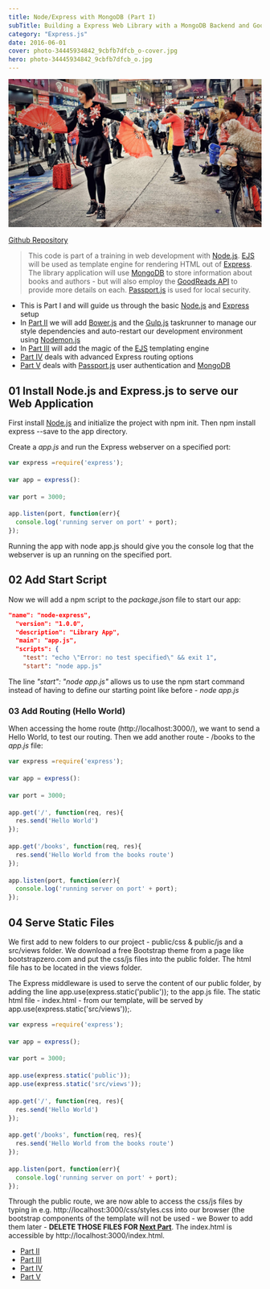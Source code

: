 ```yaml
---
title: Node/Express with MongoDB (Part I)
subTitle: Building a Express Web Library with a MongoDB Backend and Goodreads API Integration
category: "Express.js"
date: 2016-06-01
cover: photo-34445934842_9cbfb7dfcb_o-cover.jpg
hero: photo-34445934842_9cbfb7dfcb_o.jpg
---
```


![Hongkong](./photo-34445934842_9cbfb7dfcb_o.jpg)


[Github Repository](github.com/mpolinowski/node_express_git)


> This code is part of a training in web development with [Node.js](https://nodejs.org/en/). [EJS](http://ejs.co) will be used as template engine for rendering HTML out of [Express](https://expressjs.com). The library application will use [MongoDB](https://www.mongodb.com) to store information about books and authors - but will also employ the [GoodReads API](https://www.goodreads.com/api) to provide more details on each. [Passport.js](http://www.passportjs.org) is used for local security.


* This is Part I and will guide us through the basic [Node.js](https://nodejs.org/en/) and [Express](https://expressjs.com) setup
* In [Part II](/node-express-mongodb-part-ii/) we will add [Bower.js](https://bower.io/) and the [Gulp.js](https://gulpjs.com/) taskrunner to manage our style dependencies and auto-restart our development environment using [Nodemon.js](https://nodemon.io)
* In [Part III](/node-express-mongodb-part-iii/) will add the magic of the [EJS](http://ejs.co) templating engine
* [Part IV](/node-express-mongodb-part-iv/) deals with advanced Express routing options
* [Part V](/node-express-mongodb-part-v/) deals with [Passport.js](http://www.passportjs.org) user authentication and [MongoDB](https://www.mongodb.com)


## 01 Install Node.js and Express.js to serve our Web Application

First install [Node.js](https://nodejs.org/en/download/) and initialize the project with npm init. Then npm install express --save to the app directory.


Create a _app.js_ and run the Express webserver on a specified port:


```javascript
var express =require('express');

var app = express():

var port = 3000;

app.listen(port, function(err){
  console.log('running server on port' + port);
});
```

Running the app with node app.js should give you the console log that the webserver is up an running on the specified port.


## 02 Add Start Script

Now we will add a npm script to the _package.json_ file to start our app:

```json
"name": "node-express",
  "version": "1.0.0",
  "description": "Library App",
  "main": "app.js",
  "scripts": {
    "test": "echo \"Error: no test specified\" && exit 1",
    "start": "node app.js"
```

The line _"start": "node app.js"_ allows us to use the npm start command instead of having to define our starting point like before - _node app.js_


### 03 Add Routing (Hello World)

When accessing the home route (http://localhost:3000/), we want to send a Hello World, to test our routing. Then we add another route - /books to the _app.js_ file:


```javascript
var express =require('express');

var app = express():

var port = 3000;

app.get('/', function(req, res){
  res.send('Hello World')
});

app.get('/books', function(req, res){
  res.send('Hello World from the books route')
});

app.listen(port, function(err){
  console.log('running server on port' + port);
});
```


## 04 Serve Static Files

We first add to new folders to our project - public/css & public/js and a src/views folder. We download a free Bootstrap theme from a page like bootstrapzero.com and put the css/js files into the public folder. The html file has to be located in the views folder.


The Express middleware is used to serve the content of our public folder, by adding the line app.use(express.static('public')); to the app.js file. The static html file - index.html - from our template, will be served by app.use(express.static('src/views'));.


```javascript
var express =require('express');

var app = express();

var port = 3000;

app.use(express.static('public'));
app.use(express.static('src/views'));

app.get('/', function(req, res){
  res.send('Hello World')
});

app.get('/books', function(req, res){
  res.send('Hello World from the books route')
});

app.listen(port, function(err){
  console.log('running server on port' + port);
});
```


Through the public route, we are now able to access the css/js files by typing in e.g. http://localhost:3000/css/styles.css into our browser (the bootstrap components of the template will not be used - we Bower to add them later - __DELETE THOSE FILES FOR [Next Part](/node-express-mongodb-part-ii/)__. The index.html is accessible by http://localhost:3000/index.html.


* [Part II](/node-express-mongodb-part-ii/)
* [Part III](/node-express-mongodb-part-iii/)
* [Part IV](/node-express-mongodb-part-iv/)
* [Part V](/node-express-mongodb-part-v/)